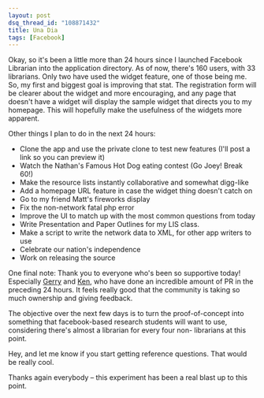 ```yaml
---
layout: post
dsq_thread_id: "108871432"
title: Una Dia
tags: [Facebook]
---
```


Okay, so it's been a little more than 24 hours since I launched Facebook Librarian into the application directory. As of now, there's 160 users, with 33 librarians. Only two have used the widget feature, one of those being me. So, my first and biggest goal is improving that stat. The registration form will be clearer about the widget and more encouraging, and any page that doesn't have a widget will display the sample widget that directs you to my homepage. This will hopefully make the usefulness of the widgets more apparent.

Other things I plan to do in the next 24 hours: 

  * Clone the app and use the private clone to test new features (I'll post a link so you can preview it)
  * Watch the Nathan's Famous Hot Dog eating contest (Go Joey! Break 60!)
  * Make the resource lists instantly collaborative and somewhat digg-like
  * Add a homepage URL feature in case the widget thing doesn't catch on
  * Go to my friend Matt's fireworks display
  * Fix the non-network fatal php error
  * Improve the UI to match up with the most common questions from today
  * Write Presentation and Paper Outlines for my LIS class.
  * Make a script to write the network data to XML, for other app writers to use
  * Celebrate our nation's independence
  * Work on releasing the source

One final note: Thank you to everyone who's been so supportive today! Especially [Gerry](http://onlinesocialnetworks.blogspot.com/) and [Ken](http://www.rss4lib.com/), who have done an incredible amount of PR in the preceding 24 hours. It feels really good that the community is taking so much ownership and giving feedback.

The objective over the next few days is to turn the proof-of-concept into something that facebook-based research students will want to use, considering there's almost a librarian for every four non- librarians at this point.

Hey, and let me know if you start getting reference questions. That would be really cool.

Thanks again everybody – this experiment has been a real blast up to this point.